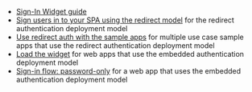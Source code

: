 * [Sign-In Widget guide](/code/javascript/okta_sign-in_widget)
* [Sign users in to your SPA using the redirect model](/docs/guides/sign-into-spa-redirect/vue/main/) for the redirect authentication deployment model
* [Use redirect auth with the sample apps](/docs/guides/sampleapp-oie-redirectauth/) for multiple use case sample apps that use the redirect authentication deployment model
* [Load the widget](/docs/guides/oie-embedded-widget-use-case-load/) for web apps that use the embedded authentication deployment model
* [Sign-in flow: password-only](/docs/guides/oie-embedded-sdk-use-case-basic-sign-in/nodejs/main/) for a web app that uses the embedded authentication deployment model

